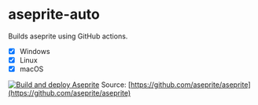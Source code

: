 # aseprite-auto
Builds aseprite using GitHub actions. 

- [x] Windows
- [x] Linux
- [x] macOS

[![Build and deploy Aseprite]()](https://github.com/Manan-31/aseprite-auto/actions/workflows/build.yml)
Source: [https://github.com/aseprite/aseprite](https://github.com/aseprite/aseprite)
